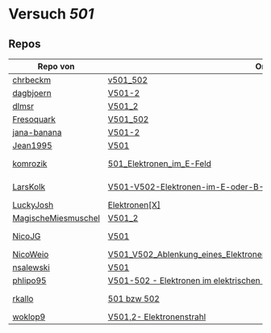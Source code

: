 # Versuch *501*

## Repos

|                     Repo von                     |                                                                                                      Ordner                                                                                                       |                                                                                                                                                                          PDFs                                                                                                                                                                           |
|--------------------------------------------------|-------------------------------------------------------------------------------------------------------------------------------------------------------------------------------------------------------------------|---------------------------------------------------------------------------------------------------------------------------------------------------------------------------------------------------------------------------------------------------------------------------------------------------------------------------------------------------------|
|[chrbeckm](../repo/chrbeckm)                      |[v501_502](https://github.com/chrbeckm/anfaenger-praktikum/tree/master/v501_502)                                                                                                                                   |–                                                                                                                                                                                                                                                                                                                                                        |
|[dagbjoern](../repo/dagbjoern)                    |[V501-2](https://github.com/dagbjoern/AP-Physik/tree/master/V501-2)                                                                                                                                                |–                                                                                                                                                                                                                                                                                                                                                        |
|[dlmsr](../repo/dlmsr)                            |[V501_2](https://github.com/dlmsr/praktikum/tree/master/V501_2)                                                                                                                                                    |–                                                                                                                                                                                                                                                                                                                                                        |
|[Fresoquark](../repo/Fresoquark)                  |[V501_502](https://github.com/Fresoquark/Anfaengerpraktikum/tree/master/V501_502)                                                                                                                                  |–                                                                                                                                                                                                                                                                                                                                                        |
|[jana-banana](../repo/jana-banana)                |[V501-2](https://github.com/jana-banana/AP-2020/tree/main/we%20did%20that/V501-2)                                                                                                                                  |–                                                                                                                                                                                                                                                                                                                                                        |
|[Jean1995](../repo/Jean1995)                      |[V501](https://github.com/Jean1995/Praktikum/tree/master/V501)                                                                                                                                                     |[V501.pdf](https://docs.google.com/viewer?url=https://raw.githubusercontent.com/Jean1995/Praktikum/master/Protokolle_Fertig/V501.pdf)                                                                                                                                                                                                                    |
|[komrozik](../repo/komrozik)                      |[501_Elektronen_im_E-Feld](https://github.com/komrozik/AP2019/tree/master/501_Elektronen_im_E-Feld)                                                                                                                |[V501.pdf](https://docs.google.com/viewer?url=https://raw.githubusercontent.com/komrozik/AP2019/master/501_Elektronen_im_E-Feld/V501.pdf)<br/>[V501_kebekus_Mrozik.pdf](https://docs.google.com/viewer?url=https://raw.githubusercontent.com/komrozik/AP2019/master/501_Elektronen_im_E-Feld/V501_kebekus_Mrozik.pdf)                                    |
|[LarsKolk](../repo/LarsKolk)                      |[V501-V502-Elektronen-im-E-oder-B-Feld](https://github.com/LarsKolk/Anfaengerpraktikum/tree/master/V501-V502-Elektronen-im-E-oder-B-Feld)                                                                          |[main2.pdf](https://docs.google.com/viewer?url=https://raw.githubusercontent.com/LarsKolk/Anfaengerpraktikum/master/V501-V502-Elektronen-im-E-oder-B-Feld/main2.pdf)<br/>[V501+2_alt.pdf](https://docs.google.com/viewer?url=https://raw.githubusercontent.com/LarsKolk/Anfaengerpraktikum/master/V501-V502-Elektronen-im-E-oder-B-Feld/V501%2B2_alt.pdf)|
|[LuckyJosh](../repo/LuckyJosh)                    |[Elektronen[X]](https://github.com/LuckyJosh/APPhysik/tree/master/Elektronen[X])                                                                                                                                   |–                                                                                                                                                                                                                                                                                                                                                        |
|[MagischeMiesmuschel](../repo/MagischeMiesmuschel)|[V501_2](https://github.com/MagischeMiesmuschel/AnfaengerPraktikum/tree/master/V501_2)                                                                                                                             |–                                                                                                                                                                                                                                                                                                                                                        |
|[NicoJG](../repo/NicoJG)                          |[V501](https://github.com/NicoJG/Anfaengerpraktikum/tree/master/V501)                                                                                                                                              |[Abgabe.pdf](https://docs.google.com/viewer?url=https://raw.githubusercontent.com/NicoJG/Anfaengerpraktikum/master/V501/Abgabe.pdf)<br/>[V501_Feedback.pdf](https://docs.google.com/viewer?url=https://raw.githubusercontent.com/NicoJG/Anfaengerpraktikum/master/V501/V501_Feedback.pdf)                                                                |
|[NicoWeio](../repo/NicoWeio)                      |[V501_V502_Ablenkung_eines_Elektronenstrahls_im_elektrischen∕magnetischen_Feld](https://github.com/NicoWeio/AP/tree/gh-pages/V501_V502_Ablenkung_eines_Elektronenstrahls_im_elektrischen%E2%88%95magnetischen_Feld)|[main.pdf](https://docs.google.com/viewer?url=https://raw.githubusercontent.com/NicoWeio/AP/gh-pages/V501_V502_Ablenkung_eines_Elektronenstrahls_im_elektrischen%E2%88%95magnetischen_Feld/build/main.pdf)                                                                                                                                               |
|[nsalewski](../repo/nsalewski)                    |[V501](https://github.com/nsalewski/laboratory/tree/master/V501)                                                                                                                                                   |–                                                                                                                                                                                                                                                                                                                                                        |
|[phlipo95](../repo/phlipo95)                      |[V501-502 - Elektronen im elektrischen und magnetischen Feld](https://github.com/phlipo95/AP-Praktikum/tree/master/V501-502%20-%20Elektronen%20im%20elektrischen%20und%20magnetischen%20Feld)                      |–                                                                                                                                                                                                                                                                                                                                                        |
|[rkallo](../repo/rkallo)                          |[501 bzw 502](https://github.com/rkallo/APWS1718/tree/master/501%20bzw%20502)                                                                                                                                      |[main.pdf](https://docs.google.com/viewer?url=https://raw.githubusercontent.com/rkallo/APWS1718/master/501%20bzw%20502/main.pdf)<br/>[V501.pdf](https://docs.google.com/viewer?url=https://raw.githubusercontent.com/rkallo/APWS1718/master/501%20bzw%20502/V501.pdf)                                                                                    |
|[woklop9](../repo/woklop9)                        |[V501,2- Elektronenstrahl](https://github.com/woklop9/Anfaengerpraktikum/tree/master/V501,2-%20Elektronenstrahl)                                                                                                   |–                                                                                                                                                                                                                                                                                                                                                        |

